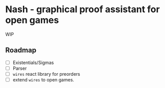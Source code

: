 # Nash - graphical proof assistant for open games

WIP

## Roadmap

- [ ] Existentials/Sigmas
- [ ] Parser
- [ ] `wires` react library for preorders
- [ ] extend `wires` to open games.
